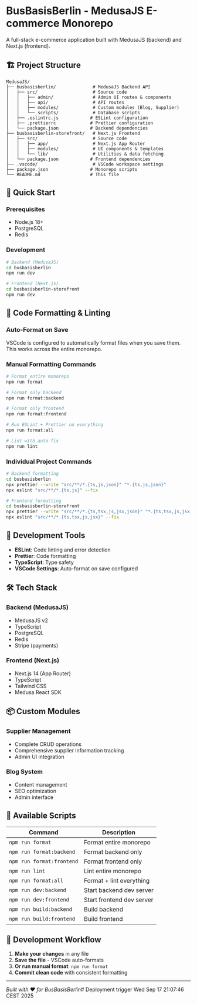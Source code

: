 # BusBasisBerlin - MedusaJS E-commerce Monorepo

A full-stack e-commerce application built with MedusaJS (backend) and Next.js (frontend).

## 🏗️ Project Structure

```
MedusaJS/
├── busbasisberlin/              # MedusaJS Backend API
│   ├── src/                     # Source code
│   │   ├── admin/               # Admin UI routes & components
│   │   ├── api/                 # API routes
│   │   ├── modules/             # Custom modules (Blog, Supplier)
│   │   └── scripts/             # Database scripts
│   ├── .eslintrc.js            # ESLint configuration
│   ├── .prettierrc             # Prettier configuration
│   └── package.json            # Backend dependencies
├── busbasisberlin-storefront/   # Next.js Frontend
│   ├── src/                     # Source code
│   │   ├── app/                 # Next.js App Router
│   │   ├── modules/             # UI components & templates
│   │   └── lib/                 # Utilities & data fetching
│   └── package.json            # Frontend dependencies
├── .vscode/                     # VSCode workspace settings
├── package.json                # Monorepo scripts
└── README.md                   # This file
```

## 🚀 Quick Start

### Prerequisites
- Node.js 18+
- PostgreSQL
- Redis

### Development

```bash
# Backend (MedusaJS)
cd busbasisberlin
npm run dev

# Frontend (Next.js)
cd busbasisberlin-storefront
npm run dev
```

## 🎨 Code Formatting & Linting

### Auto-Format on Save
VSCode is configured to automatically format files when you save them. This works across the entire monorepo.

### Manual Formatting Commands

```bash
# Format entire monorepo
npm run format

# Format only backend
npm run format:backend

# Format only frontend
npm run format:frontend

# Run ESLint + Prettier on everything
npm run format:all

# Lint with auto-fix
npm run lint
```

### Individual Project Commands

```bash
# Backend formatting
cd busbasisberlin
npx prettier --write "src/**/*.{ts,js,json}" "*.{ts,js,json}"
npx eslint "src/**/*.{ts,js}" --fix

# Frontend formatting
cd busbasisberlin-storefront
npx prettier --write "src/**/*.{ts,tsx,js,jsx,json}" "*.{ts,tsx,js,jsx,json}"
npx eslint "src/**/*.{ts,tsx,js,jsx}" --fix
```

## 🔧 Development Tools

- **ESLint**: Code linting and error detection
- **Prettier**: Code formatting
- **TypeScript**: Type safety
- **VSCode Settings**: Auto-format on save configured

## 🛠️ Tech Stack

### Backend (MedusaJS)
- MedusaJS v2
- TypeScript
- PostgreSQL
- Redis
- Stripe (payments)

### Frontend (Next.js)
- Next.js 14 (App Router)
- TypeScript
- Tailwind CSS
- Medusa React SDK

## 📦 Custom Modules

### Supplier Management
- Complete CRUD operations
- Comprehensive supplier information tracking
- Admin UI integration

### Blog System
- Content management
- SEO optimization
- Admin interface

## 🔗 Available Scripts

| Command | Description |
|---------|-------------|
| `npm run format` | Format entire monorepo |
| `npm run format:backend` | Format backend only |
| `npm run format:frontend` | Format frontend only |
| `npm run lint` | Lint entire monorepo |
| `npm run format:all` | Format + lint everything |
| `npm run dev:backend` | Start backend dev server |
| `npm run dev:frontend` | Start frontend dev server |
| `npm run build:backend` | Build backend |
| `npm run build:frontend` | Build frontend |

## 📝 Development Workflow

1. **Make your changes** in any file
2. **Save the file** - VSCode auto-formats
3. **Or run manual format**: `npm run format`
4. **Commit clean code** with consistent formatting

---

*Built with ❤️ for BusBasisBerlin*# Deployment trigger Wed Sep 17 21:07:46 CEST 2025
